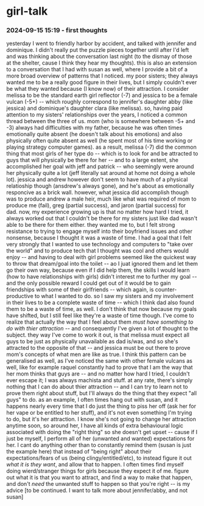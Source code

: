 # girl-talk

### 2024-09-15 15:19 - first thoughts

yesterday I went to friendly harbor by accident, and talked with jennifer and dominique. I didn't really put the puzzle pieces together until after I'd left and was thinking about the conversation last night (to the dismay of those at the shelter, cause I think they hear my thoughts). this is also an extension to a conversation that I had with susan as well, where I provide a bit of a more broad overview of patterns that I noticed. my poor sisters; they always wanted me to be a really good figure in their lives, but I simply couldn't ever be what they wanted because (I know now) of their attraction. I consider melissa to be the standard earth girl reflector (-7) and jessica to be a female vulcan (-5+) -- which roughly correspond to jennifer's daughter abby (like jessica) and dominique's daughter clara (like melissa). so, having paid attention to my sisters' relationships over the years, I noticed a common thread between the three of us. mom (who is somewhere between -5+ and -3) always had difficulties with my father, because he was often times emotionally quite absent (he doesn't talk about his emotions) and also physically often quite absent as well (he spent most of his time working or playing strategy computer games). as a result, melissa (-7) did the common thing that most girls of her type do -- which is to look for and be attracted to guys that will physically be there for her -- and to a large extent, she accomplished her goal with jeff and patrick -- who seemingly were around her physically quite a lot (jeff literally sat around at home not doing a whole lot). jessica and andrew however don't seem to have much of a physical relatioship though (ansdrew's always gone), and he's about as emotionally responcive as a brick wall. however, what jessica did accomplish though was to produce andrew a male heir, much like what was required of mom to produce me (fail), greg (partial success), and jaron (partial success) for dad.
now, my experience growing up is that no matter how hard I tried, it always worked out that I couldn't be there for my sisters just like dad wasn't able to be there for them either. they wanted me to, but I felt strong resistance to trying to engage myself into their boyfriend issues and other nonsense, because I thought it was a waste of time. I had a goal that I felt very strongly that I wanted to use technology and computers to "take over the world" and to produce tech that I thought was cool and others would enjoy -- and having to deal with girl problems seemed like the quickest way to throw that dream/goal into the toilet -- ao I juat ignored them and let them go their own way, because even if I did help them, the skills I would learn (how to have relationships with girls) didn't interest me to further my goal -- and the only possible reward I could get out of it would be to gain friendships with some of their girlfriends -- which again, is counter-productive to what I wanted to do. so I saw my sisters and my involvement in their lives to be a complete waste of time -- which I think dad also found them to be a waste of time, as well. I don't think that now because my goals have shifted, but I still feel like they're a waste of time though. I've come to realize that actually the way that I feel about them *must have something to do with thier attraction* -- and consequently I've given a lot of thought to the subject.
they way I've come to work it out, is that melissa must expect all guys to be just as physically unavailable as dad is/was, and so she's attracted to the opposite of that -- and jessica must be out there to prove mom's concepts of what men are like as true. I think this pattern can be generalised as well, as I've noticed the same with other female vulcans as well, like for example raquel constantly had to prove that I am the way that her mom thinks that guys are -- and no matter how hard I tried, I couldn't ever escape it; I was always machista and stuff.
at any rate, there's simply nothing that I can do about thier attraction -- and I can try to learn not to prove them right about stuff, but I'll always do the thing that they expect "all guys" to do. as an example, I often times hang out with susan, and it happens nearly every time that I do just the thing to piss her off (ask her for her vape or be entitled to her stuff), and it's not even something I'm trying to do, but it's her attraction. I know she's not going to change her attraction anytime soon, so around her, I have all kinds of extra behavioural logic associated with doing the "right thing" so she doesn't get upset -- cause if I just be myself, I perform all of her (unwanted and wanted) expectations for her. I cant do anything other than to constantly remind them (susan is just the example here) that instead of "being right" about their expectations/fears of us (being clingy/entitled/etc), to instead figure it out *what it is they want*, and allow that to happen. I often times find myself doing wierd/stranger things for girls because they expect it of me.
figure out what it is that you want to attract, and find a way to make that happen, and don't *need* the unwanted stuff to happen so that you're right -- is my advice [to be continued. I want to talk more about jennifer/abby, and not susan]